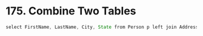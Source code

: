 # 175. Combine Two Tables

```java
select FirstName, LastName, City, State from Person p left join Address a on p.PersonId = a.PersonId
```



